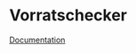 # Vorratschecker
<a href="https://2223-3bhif-syp.github.io/02-projekte-vorratschecker/asciidocs/index.adoc" target="_blank">Documentation<a/>